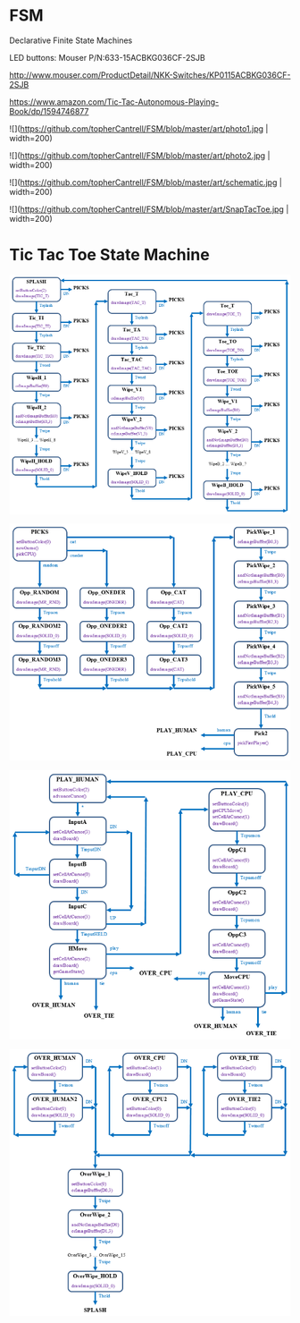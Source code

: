 # FSM
Declarative Finite State Machines

LED buttons: Mouser P/N:633-15ACBKG036CF-2SJB

http://www.mouser.com/ProductDetail/NKK-Switches/KP0115ACBKG036CF-2SJB

https://www.amazon.com/Tic-Tac-Autonomous-Playing-Book/dp/1594746877


![](https://github.com/topherCantrell/FSM/blob/master/art/photo1.jpg | width=200)

![](https://github.com/topherCantrell/FSM/blob/master/art/photo2.jpg | width=200)

![](https://github.com/topherCantrell/FSM/blob/master/art/schematic.jpg | width=200)

![](https://github.com/topherCantrell/FSM/blob/master/art/SnapTacToe.jpg | width=200)

# Tic Tac Toe State Machine

![](https://github.com/topherCantrell/FSM/blob/master/art/TTTFSM1.png)

![](https://github.com/topherCantrell/FSM/blob/master/art/TTTFSM2.png)

![](https://github.com/topherCantrell/FSM/blob/master/art/TTTFSM3.png)

![](https://github.com/topherCantrell/FSM/blob/master/art/TTTFSM4.png)